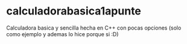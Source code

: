 # calculadorabasica1apunte
Calculadora basica y sencilla hecha en C++ con pocas opciones (solo como ejemplo y ademas lo hice porque si :D)
